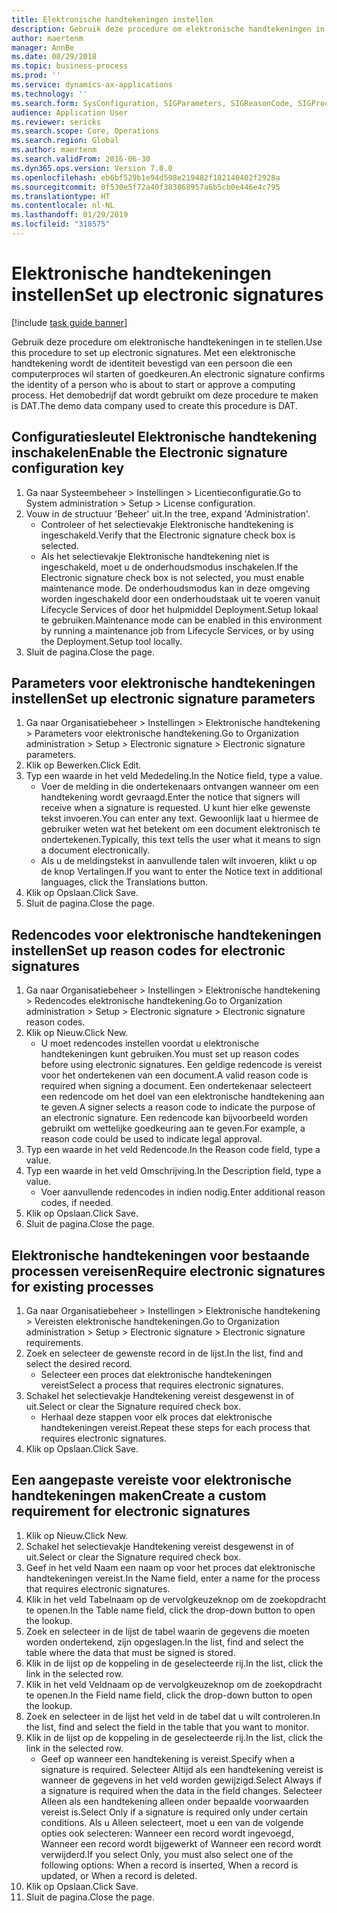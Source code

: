 ```yaml
---
title: Elektronische handtekeningen instellen
description: Gebruik deze procedure om elektronische handtekeningen in te stellen.
author: maertenm
manager: AnnBe
ms.date: 08/29/2018
ms.topic: business-process
ms.prod: ''
ms.service: dynamics-ax-applications
ms.technology: ''
ms.search.form: SysConfiguration, SIGParameters, SIGReasonCode, SIGProcSetup
audience: Application User
ms.reviewer: sericks
ms.search.scope: Core, Operations
ms.search.region: Global
ms.author: maertenm
ms.search.validFrom: 2016-06-30
ms.dyn365.ops.version: Version 7.0.0
ms.openlocfilehash: eb6bf529b1e94d598e219482f182140402f2928a
ms.sourcegitcommit: 0f530e5f72a40f383868957a6b5cb0e446e4c795
ms.translationtype: HT
ms.contentlocale: nl-NL
ms.lasthandoff: 01/29/2019
ms.locfileid: "318575"
---
```

# <a name="set-up-electronic-signatures"></a><span data-ttu-id="e5722-103">Elektronische handtekeningen instellen</span><span class="sxs-lookup"><span data-stu-id="e5722-103">Set up electronic signatures</span></span>

[!include [task guide banner](../../includes/task-guide-banner.md)]

<span data-ttu-id="e5722-104">Gebruik deze procedure om elektronische handtekeningen in te stellen.</span><span class="sxs-lookup"><span data-stu-id="e5722-104">Use this procedure to set up electronic signatures.</span></span> <span data-ttu-id="e5722-105">Met een elektronische handtekening wordt de identiteit bevestigd van een persoon die een computerproces wil starten of goedkeuren.</span><span class="sxs-lookup"><span data-stu-id="e5722-105">An electronic signature confirms the identity of a person who is about to start or approve a computing process.</span></span> <span data-ttu-id="e5722-106">Het demobedrijf dat wordt gebruikt om deze procedure te maken is DAT.</span><span class="sxs-lookup"><span data-stu-id="e5722-106">The demo data company used to create this procedure is DAT.</span></span>


## <a name="enable-the-electronic-signature-configuration-key"></a><span data-ttu-id="e5722-107">Configuratiesleutel Elektronische handtekening inschakelen</span><span class="sxs-lookup"><span data-stu-id="e5722-107">Enable the Electronic signature configuration key</span></span>
1. <span data-ttu-id="e5722-108">Ga naar Systeembeheer > Instellingen > Licentieconfiguratie.</span><span class="sxs-lookup"><span data-stu-id="e5722-108">Go to System administration > Setup > License configuration.</span></span>
2. <span data-ttu-id="e5722-109">Vouw in de structuur 'Beheer' uit.</span><span class="sxs-lookup"><span data-stu-id="e5722-109">In the tree, expand 'Administration'.</span></span>
    * <span data-ttu-id="e5722-110">Controleer of het selectievakje Elektronische handtekening is ingeschakeld.</span><span class="sxs-lookup"><span data-stu-id="e5722-110">Verify that the Electronic signature check box is selected.</span></span>  
    * <span data-ttu-id="e5722-111">Als het selectievakje Elektronische handtekening niet is ingeschakeld, moet u de onderhoudsmodus inschakelen.</span><span class="sxs-lookup"><span data-stu-id="e5722-111">If the Electronic signature check box is not selected, you must enable maintenance mode.</span></span> <span data-ttu-id="e5722-112">De onderhoudsmodus kan in deze omgeving worden ingeschakeld door een onderhoudstaak uit te voeren vanuit Lifecycle Services of door het hulpmiddel Deployment.Setup lokaal te gebruiken.</span><span class="sxs-lookup"><span data-stu-id="e5722-112">Maintenance mode can be enabled in this environment by running a maintenance job from Lifecycle Services, or by using the Deployment.Setup tool locally.</span></span>  
3. <span data-ttu-id="e5722-113">Sluit de pagina.</span><span class="sxs-lookup"><span data-stu-id="e5722-113">Close the page.</span></span>

## <a name="set-up-electronic-signature-parameters"></a><span data-ttu-id="e5722-114">Parameters voor elektronische handtekeningen instellen</span><span class="sxs-lookup"><span data-stu-id="e5722-114">Set up electronic signature parameters</span></span>
1. <span data-ttu-id="e5722-115">Ga naar Organisatiebeheer > Instellingen > Elektronische handtekening > Parameters voor elektronische handtekening.</span><span class="sxs-lookup"><span data-stu-id="e5722-115">Go to Organization administration > Setup > Electronic signature > Electronic signature parameters.</span></span>
2. <span data-ttu-id="e5722-116">Klik op Bewerken.</span><span class="sxs-lookup"><span data-stu-id="e5722-116">Click Edit.</span></span>
3. <span data-ttu-id="e5722-117">Typ een waarde in het veld Mededeling.</span><span class="sxs-lookup"><span data-stu-id="e5722-117">In the Notice field, type a value.</span></span>
    * <span data-ttu-id="e5722-118">Voer de melding in die ondertekenaars ontvangen wanneer om een handtekening wordt gevraagd.</span><span class="sxs-lookup"><span data-stu-id="e5722-118">Enter the notice that signers will receive when a signature is requested.</span></span> <span data-ttu-id="e5722-119">U kunt hier elke gewenste tekst invoeren.</span><span class="sxs-lookup"><span data-stu-id="e5722-119">You can enter any text.</span></span> <span data-ttu-id="e5722-120">Gewoonlijk laat u hiermee de gebruiker weten wat het betekent om een document elektronisch te ondertekenen.</span><span class="sxs-lookup"><span data-stu-id="e5722-120">Typically, this text tells the user what it means to sign a document electronically.</span></span>  
    * <span data-ttu-id="e5722-121">Als u de meldingstekst in aanvullende talen wilt invoeren, klikt u op de knop Vertalingen.</span><span class="sxs-lookup"><span data-stu-id="e5722-121">If you want to enter the Notice text in additional languages, click the Translations button.</span></span>  
4. <span data-ttu-id="e5722-122">Klik op Opslaan.</span><span class="sxs-lookup"><span data-stu-id="e5722-122">Click Save.</span></span>
5. <span data-ttu-id="e5722-123">Sluit de pagina.</span><span class="sxs-lookup"><span data-stu-id="e5722-123">Close the page.</span></span>

## <a name="set-up-reason-codes-for-electronic-signatures"></a><span data-ttu-id="e5722-124">Redencodes voor elektronische handtekeningen instellen</span><span class="sxs-lookup"><span data-stu-id="e5722-124">Set up reason codes for electronic signatures</span></span>
1. <span data-ttu-id="e5722-125">Ga naar Organisatiebeheer > Instellingen > Elektronische handtekening > Redencodes elektronische handtekening.</span><span class="sxs-lookup"><span data-stu-id="e5722-125">Go to Organization administration > Setup > Electronic signature > Electronic signature reason codes.</span></span>
2. <span data-ttu-id="e5722-126">Klik op Nieuw.</span><span class="sxs-lookup"><span data-stu-id="e5722-126">Click New.</span></span>
    * <span data-ttu-id="e5722-127">U moet redencodes instellen voordat u elektronische handtekeningen kunt gebruiken.</span><span class="sxs-lookup"><span data-stu-id="e5722-127">You must set up reason codes before using electronic signatures.</span></span> <span data-ttu-id="e5722-128">Een geldige redencode is vereist voor het ondertekenen van een document.</span><span class="sxs-lookup"><span data-stu-id="e5722-128">A valid reason code is required when signing a document.</span></span>     <span data-ttu-id="e5722-129">Een ondertekenaar selecteert een redencode om het doel van een elektronische handtekening aan te geven.</span><span class="sxs-lookup"><span data-stu-id="e5722-129">A signer selects a reason code to indicate the purpose of an electronic signature.</span></span> <span data-ttu-id="e5722-130">Een redencode kan bijvoorbeeld worden gebruikt om wettelijke goedkeuring aan te geven.</span><span class="sxs-lookup"><span data-stu-id="e5722-130">For example, a reason code could be used to indicate legal approval.</span></span>  
3. <span data-ttu-id="e5722-131">Typ een waarde in het veld Redencode.</span><span class="sxs-lookup"><span data-stu-id="e5722-131">In the Reason code field, type a value.</span></span>
4. <span data-ttu-id="e5722-132">Typ een waarde in het veld Omschrijving.</span><span class="sxs-lookup"><span data-stu-id="e5722-132">In the Description field, type a value.</span></span>
    * <span data-ttu-id="e5722-133">Voer aanvullende redencodes in indien nodig.</span><span class="sxs-lookup"><span data-stu-id="e5722-133">Enter additional reason codes, if needed.</span></span>  
5. <span data-ttu-id="e5722-134">Klik op Opslaan.</span><span class="sxs-lookup"><span data-stu-id="e5722-134">Click Save.</span></span>
6. <span data-ttu-id="e5722-135">Sluit de pagina.</span><span class="sxs-lookup"><span data-stu-id="e5722-135">Close the page.</span></span>

## <a name="require-electronic-signatures-for-existing-processes"></a><span data-ttu-id="e5722-136">Elektronische handtekeningen voor bestaande processen vereisen</span><span class="sxs-lookup"><span data-stu-id="e5722-136">Require electronic signatures for existing processes</span></span>
1. <span data-ttu-id="e5722-137">Ga naar Organisatiebeheer > Instellingen > Elektronische handtekening > Vereisten elektronische handtekeningen.</span><span class="sxs-lookup"><span data-stu-id="e5722-137">Go to Organization administration > Setup > Electronic signature > Electronic signature requirements.</span></span>
2. <span data-ttu-id="e5722-138">Zoek en selecteer de gewenste record in de lijst.</span><span class="sxs-lookup"><span data-stu-id="e5722-138">In the list, find and select the desired record.</span></span>
    * <span data-ttu-id="e5722-139">Selecteer een proces dat elektronische handtekeningen vereist</span><span class="sxs-lookup"><span data-stu-id="e5722-139">Select a process that requires electronic signatures.</span></span>  
3. <span data-ttu-id="e5722-140">Schakel het selectievakje Handtekening vereist desgewenst in of uit.</span><span class="sxs-lookup"><span data-stu-id="e5722-140">Select or clear the Signature required check box.</span></span>
    * <span data-ttu-id="e5722-141">Herhaal deze stappen voor elk proces dat elektronische handtekeningen vereist.</span><span class="sxs-lookup"><span data-stu-id="e5722-141">Repeat these steps for each process that requires electronic signatures.</span></span>  
4. <span data-ttu-id="e5722-142">Klik op Opslaan.</span><span class="sxs-lookup"><span data-stu-id="e5722-142">Click Save.</span></span>

## <a name="create-a-custom-requirement-for-electronic-signatures"></a><span data-ttu-id="e5722-143">Een aangepaste vereiste voor elektronische handtekeningen maken</span><span class="sxs-lookup"><span data-stu-id="e5722-143">Create a custom requirement for electronic signatures</span></span>
1. <span data-ttu-id="e5722-144">Klik op Nieuw.</span><span class="sxs-lookup"><span data-stu-id="e5722-144">Click New.</span></span>
2. <span data-ttu-id="e5722-145">Schakel het selectievakje Handtekening vereist desgewenst in of uit.</span><span class="sxs-lookup"><span data-stu-id="e5722-145">Select or clear the Signature required check box.</span></span>
3. <span data-ttu-id="e5722-146">Geef in het veld Naam een naam op voor het proces dat elektronische handtekeningen vereist.</span><span class="sxs-lookup"><span data-stu-id="e5722-146">In the Name field, enter a name for the process that requires electronic signatures.</span></span>
4. <span data-ttu-id="e5722-147">Klik in het veld Tabelnaam op de vervolgkeuzeknop om de zoekopdracht te openen.</span><span class="sxs-lookup"><span data-stu-id="e5722-147">In the Table name field, click the drop-down button to open the lookup.</span></span>
5. <span data-ttu-id="e5722-148">Zoek en selecteer in de lijst de tabel waarin de gegevens die moeten worden ondertekend, zijn opgeslagen.</span><span class="sxs-lookup"><span data-stu-id="e5722-148">In the list, find and select the table where the data that must be signed is stored.</span></span>
6. <span data-ttu-id="e5722-149">Klik in de lijst op de koppeling in de geselecteerde rij.</span><span class="sxs-lookup"><span data-stu-id="e5722-149">In the list, click the link in the selected row.</span></span>
7. <span data-ttu-id="e5722-150">Klik in het veld Veldnaam op de vervolgkeuzeknop om de zoekopdracht te openen.</span><span class="sxs-lookup"><span data-stu-id="e5722-150">In the Field name field, click the drop-down button to open the lookup.</span></span>
8. <span data-ttu-id="e5722-151">Zoek en selecteer in de lijst het veld in de tabel dat u wilt controleren.</span><span class="sxs-lookup"><span data-stu-id="e5722-151">In the list, find and select the field in the table that you want to monitor.</span></span>
9. <span data-ttu-id="e5722-152">Klik in de lijst op de koppeling in de geselecteerde rij.</span><span class="sxs-lookup"><span data-stu-id="e5722-152">In the list, click the link in the selected row.</span></span>
    * <span data-ttu-id="e5722-153">Geef op wanneer een handtekening is vereist.</span><span class="sxs-lookup"><span data-stu-id="e5722-153">Specify when a signature is required.</span></span>     <span data-ttu-id="e5722-154">Selecteer Altijd als een handtekening vereist is wanneer de gegevens in het veld worden gewijzigd.</span><span class="sxs-lookup"><span data-stu-id="e5722-154">Select Always if a signature is required when the data in the field changes.</span></span>     <span data-ttu-id="e5722-155">Selecteer Alleen als een handtekening alleen onder bepaalde voorwaarden vereist is.</span><span class="sxs-lookup"><span data-stu-id="e5722-155">Select Only if a signature is required only under certain conditions.</span></span> <span data-ttu-id="e5722-156">Als u Alleen selecteert, moet u een van de volgende opties ook selecteren: Wanneer een record wordt ingevoegd, Wanneer een record wordt bijgewerkt of Wanneer een record wordt verwijderd.</span><span class="sxs-lookup"><span data-stu-id="e5722-156">If you select Only, you must also select one of the following options: When a record is inserted, When a record is updated, or When a record is deleted.</span></span>  
10. <span data-ttu-id="e5722-157">Klik op Opslaan.</span><span class="sxs-lookup"><span data-stu-id="e5722-157">Click Save.</span></span>
11. <span data-ttu-id="e5722-158">Sluit de pagina.</span><span class="sxs-lookup"><span data-stu-id="e5722-158">Close the page.</span></span>

